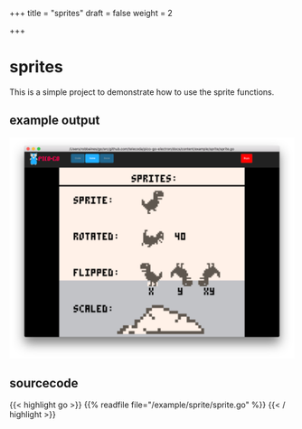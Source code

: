 +++
title = "sprites"
draft = false
weight = 2

+++
# sprites

This is a simple project to demonstrate how to use the sprite functions.

## example output
![image](sprite.png)

## sourcecode

{{< highlight go >}}
{{% readfile file="/example/sprite/sprite.go" %}}
{{< / highlight >}} 




